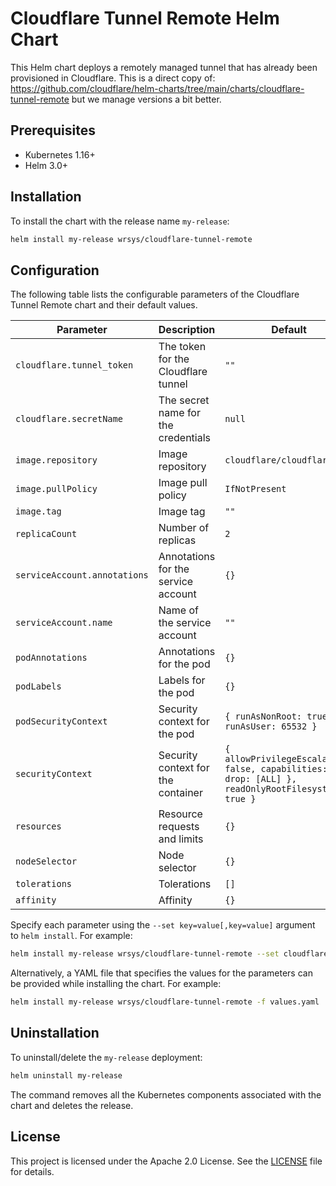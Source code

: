 # Cloudflare Tunnel Remote Helm Chart

This Helm chart deploys a remotely managed tunnel that has already been provisioned in Cloudflare. This is a direct copy of: https://github.com/cloudflare/helm-charts/tree/main/charts/cloudflare-tunnel-remote but we manage versions a bit better.

## Prerequisites

- Kubernetes 1.16+
- Helm 3.0+

## Installation

To install the chart with the release name `my-release`:

```sh
helm install my-release wrsys/cloudflare-tunnel-remote
```

## Configuration

The following table lists the configurable parameters of the Cloudflare Tunnel Remote chart and their default values.

| Parameter                         | Description                                      | Default                        |
| --------------------------------- | ------------------------------------------------ | ------------------------------ |
| `cloudflare.tunnel_token`         | The token for the Cloudflare tunnel              | `""`                           |
| `cloudflare.secretName`           | The secret name for the credentials              | `null`                         |
| `image.repository`                | Image repository                                 | `cloudflare/cloudflared`       |
| `image.pullPolicy`                | Image pull policy                                | `IfNotPresent`                 |
| `image.tag`                       | Image tag                                        | `""`                           |
| `replicaCount`                    | Number of replicas                               | `2`                            |
| `serviceAccount.annotations`      | Annotations for the service account              | `{}`                           |
| `serviceAccount.name`             | Name of the service account                      | `""`                           |
| `podAnnotations`                  | Annotations for the pod                          | `{}`                           |
| `podLabels`                       | Labels for the pod                               | `{}`                           |
| `podSecurityContext`              | Security context for the pod                     | `{ runAsNonRoot: true, runAsUser: 65532 }` |
| `securityContext`                 | Security context for the container               | `{ allowPrivilegeEscalation: false, capabilities: { drop: [ALL] }, readOnlyRootFilesystem: true }` |
| `resources`                       | Resource requests and limits                     | `{}`                           |
| `nodeSelector`                    | Node selector                                    | `{}`                           |
| `tolerations`                     | Tolerations                                      | `[]`                           |
| `affinity`                        | Affinity                                         | `{}`                           |

Specify each parameter using the `--set key=value[,key=value]` argument to `helm install`. For example:

```sh
helm install my-release wrsys/cloudflare-tunnel-remote --set cloudflare.tunnel_token=your-token
```

Alternatively, a YAML file that specifies the values for the parameters can be provided while installing the chart. For example:

```sh
helm install my-release wrsys/cloudflare-tunnel-remote -f values.yaml
```

## Uninstallation

To uninstall/delete the `my-release` deployment:

```sh
helm uninstall my-release
```

The command removes all the Kubernetes components associated with the chart and deletes the release.

## License

This project is licensed under the Apache 2.0 License. See the [LICENSE](../../LICENSE) file for details.